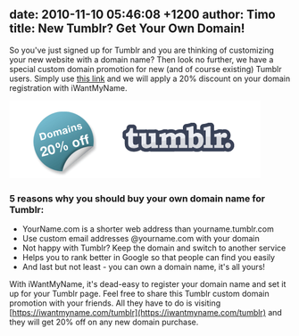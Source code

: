 date: 2010-11-10 05:46:08 +1200
author: Timo
title: New Tumblr? Get Your Own Domain!
----

So you've just signed up for Tumblr and you are thinking of customizing your new website with a domain name? Then look no further, we have a special custom domain promotion for new (and of course existing) Tumblr users. Simply use [this link](https://iwantmyname.com/tumblr) and we will apply a 20% discount on your domain registration with iWantMyName.

![tumblr-domains-promo.png](/media/2010-11-10-tumblr-domains-promo.png)

### 5 reasons why you should buy your own domain name for Tumblr:

- YourName.com is a shorter web address than yourname.tumblr.com
- Use custom email addresses @yourname.com with your domain
- Not happy with Tumblr? Keep the domain and switch to another service
- Helps you to rank better in Google so that people can find you easily
- And last but not least - you can own a domain name, it's all yours!

With iWantMyName, it's dead-easy to register your domain name and set it up for your Tumblr page. Feel free to share this Tumblr custom domain promotion with your friends. All they have to do is visiting [https://iwantmyname.com/tumblr](https://iwantmyname.com/tumblr) and they will get 20% off on any new domain purchase.
